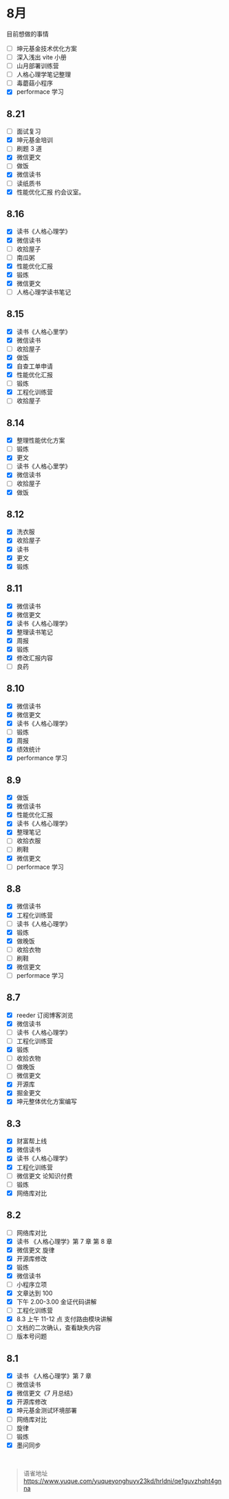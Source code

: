 # 8月
目前想做的事情

- [ ] 坤元基金技术优化方案
- [ ] 深入浅出 vite 小册
- [ ] 山月部署训练营
- [ ] 人格心理学笔记整理
- [ ] 毒蘑菇小程序
- [x] performace 学习

## 8.21

- [ ] 面试复习
- [x] 坤元基金培训
- [ ] 刷题 3 道
- [x] 微信更文
- [ ] 做饭
- [x] 微信读书
- [ ] 读纸质书
- [x] 性能优化汇报 约会议室。

## 8.16

- [x] 读书《人格心理学》
- [x] 微信读书
- [ ] 收拾屋子
- [ ] 南瓜粥
- [x] 性能优化汇报
- [x] 锻炼
- [x] 微信更文
- [ ] 人格心理学读书笔记

## 8.15

- [x] 读书《人格心里学》
- [x] 微信读书
- [ ] 收拾屋子
- [x] 做饭
- [x] 自查工单申请
- [x] 性能优化汇报
- [ ] 锻炼
- [x] 工程化训练营
- [ ] 收拾屋子

## 8.14

- [x] 整理性能优化方案
- [ ] 锻炼
- [x] 更文
- [ ] 读书《人格心里学》
- [x] 微信读书
- [ ] 收拾屋子
- [x] 做饭

## 8.12

- [x] 洗衣服
- [x] 收拾屋子
- [x] 读书
- [x] 更文
- [x] 锻炼

## 8.11

- [x] 微信读书
- [x] 微信更文
- [x] 读书《人格心理学》
- [x] 整理读书笔记
- [x] 周报
- [x] 锻炼
- [x] 修改汇报内容
- [ ] 良药

## 8.10

- [x] 微信读书
- [x] 微信更文
- [x] 读书《人格心理学》
- [ ] 锻炼
- [x] 周报
- [x] 绩效统计
- [x] performance 学习

## 8.9

- [x] 做饭
- [x] 微信读书
- [x] 性能优化汇报
- [x] 读书《人格心理学》
- [x] 整理笔记
- [ ] 收拾衣服
- [ ] 刷鞋
- [x] 微信更文
- [ ] performace 学习

## 8.8

- [x] 微信读书
- [x] 工程化训练营
- [ ] 读书《人格心理学》
- [x] 锻炼
- [x] 做晚饭
- [ ] 收拾衣物
- [ ] 刷鞋
- [x] 微信更文
- [ ] performace 学习

## 8.7

- [x] reeder 订阅博客浏览
- [x] 微信读书
- [ ] 读书《人格心理学》
- [ ] 工程化训练营
- [x] 锻炼
- [ ] 收拾衣物
- [ ] 做晚饭
- [ ] 微信更文
- [x] 开源库
- [x] 掘金更文
- [x] 坤元整体优化方案编写

## 8.3

- [x] 财富帮上线
- [x] 微信读书
- [x] 读书《人格心理学》
- [x] 工程化训练营
- [ ] 微信更文 论知识付费
- [ ] 锻炼
- [x] 网络库对比

## 8.2

- [ ] 网络库对比
- [x] 读书 《人格心理学》第 7 章 第 8 章
- [x] 微信更文 旋律
- [x] 开源库修改
- [x] 锻炼
- [x] 微信读书
- [ ] 小程序立项
- [x] 文章达到 100
- [x] 下午 2.00-3.00 金证代码讲解
- [ ] 工程化训练营
- [x] 8.3 上午 11-12 点 支付路由模块讲解
- [ ] 文档的二次确认，查看缺失内容
- [ ] 版本号问题

## 8.1

- [x] 读书 《人格心理学》第 7 章
- [ ] 微信读书
- [x] 微信更文《7 月总结》
- [x] 开源库修改
- [x] 坤元基金测试环境部署
- [ ] 网络库对比
- [ ] 旋律
- [ ] 锻炼
- [x] 墨问同步

<br>
  
> 语雀地址 https://www.yuque.com/yuqueyonghuyv23kd/hrldni/qe1guvzhqht4gnna